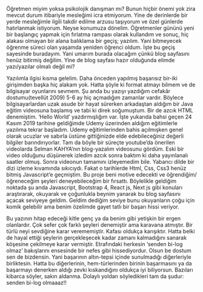 Öğretmen miyim yoksa psikolojik danışman mı? Bunun hiçbir önemi yok zira mevcut durum itibariyle mesleğimi icra etmiyorum. Yine de derinlerde bir yerde mesleğimle ilgili takdir edilme arzusu taşıyorum ve özel günlerde hatırlanmak istiyorum. Neyse konumuza dönelim. Öğretmenler gününü yeni bir başlangıç yapmak için fırlatma rampası olarak kullandım ve sonuç, hiç alakası olmayan bir alana balıklama bir geçiş; yazılım. Yani bitmeyecek öğrenme süreci olan yaşamda yeniden öğrenci oldum. İşte bu geçiş sayesinde buradayım. Yani umarım burada olacağım çünkü blog sayfasını henüz bitirmiş değilim. Yine de blog sayfası hazır olduğunda elimde yazı/yazılar olmalı değil mi?

Yazılımla ilgisi kısma gelelim. Daha önceden yapılmış başarısız bir-iki girişimden başka hiç alakam yok.  Hatta şöyle ki format atmayı bilmem ve de bilgisayar oyunlarını sevmem. Şu anda bu yazıyı yazdığım cefakâr dostumu(tevellüt 2009) 5-6 ay hiç açmadığım zamanlar vardır. Böylece bilgisayarlardan uzak asude bir hayat sürerken arkadaştan aldığım bir Java eğitim videosuna başlamış ve tabi ki direk soğumuştum. Bir de azcık HTML denemiştim. ‘Hello World’ yazdırmışlığım var. İşte yukarıda bahsi geçen 24 Kasım 2019 tarihine geldiğimde Udemy üzerinden aldığım eğitimlerle yazılıma tekrar başladım. Udemy eğitimlerinden bahis açılmışken genel olarak ucuzlar ve sabırla üstüne gittiğinizde elde edebileceğiniz değerli bilgiler barındırıyorlar. Tam da böyle bir süreçte youtube’da önerilen videolarda Selman KAHYA’nın blog-yazalım videosunu gördüm. Eski bir video olduğunu düşünerek izledim azcık sonra baktım ki daha yayınlanalı saatler olmuş. Sonra videonun tamamını izleyemedim bile. Yabancı dilde bir dizi izleme kıvamında sıkıcıydı. Fakat o tarihlerde Html, Css, Css3 henüz bitmiş Javascript’e geçmiştim. Bu proje beni motive edecekti ve öğrendiğim/öğreneceğim şeyleri deneyebileceğim bir fırsattı. Böylelikle geldiğim noktada şu anda Javascript, Bootstrap 4, React js, Next js gibi konuları araştırarak, okuyarak ve çoğunlukla beynim yanarak bu blog sayfasını açacak seviyeye geldim. Geldim dediğim seviye bunu okuyanların çoğu için komik gelebilir ama benim özelimde gayet tatlı bir başarı hissi veriyor. 

Bu yazının hitap edeceği kitle genç ya da benim gibi yetişkin bir ergen olanlardır. Çok sefer çok farklı şeyleri denemiştir ama karavana atmıştır. Bir türlü neyi sevdiğine karar verememiştir. Kafası oldukça karışıktır. Hatta belki de hayal ettiği şeylerin gerçekleşecek kadar zamanı kalmadığını sanarak köşesine çekilmeye karar vermiştir. Etrafındaki herkesin ‘senden bi-log olmaz’ bakışlarını ensesinde bir nefes gibi hissediyordur. Olsun be dostum sen de bizdensin. Yani başarının altın-tepsi içinde sunulmadığı diğerleriyle birliktesin. Hatta bu diğerlerinin, hem-türlerinden birinin başarmasını ya da başarmayı denerken aldığı zevki kıskandığını oldukça iyi biliyorsun. Bazıları kibarca söyler, sakın aldanma. Dolaylı yoldan söyledikleri tam da şudur: senden bi-log olmaaaz!!
